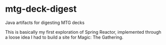 # mtg-deck-digest
Java artifacts for digesting MTG decks

This is basically my first exploration of Spring Reactor, implemented through a loose idea I had to build a site for Magic: The Gathering.
